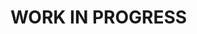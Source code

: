 # WORK IN PROGRESS

<!--

![OSMLY screenshot](https://raw.github.com/aaronlidman/parks-project/master/example.jpg)

OSMLY is a browser based importer for collaborative item-by-item reviewing, editting, and uploading to OpenStreetMap. It aims to make simple imports easier, more cooperative, and less error prone, from shapefile (or whatever) to upload.

### Current flow
- prep your source
	- remove useless attributes (like official internal ids)
        - OSMLY can also do this for you but it makes the database much smaller if you do it before hand
	- you don't need to rename attributes to their osm equivalents, OSMLY can do that for you
		- see renameProperty
	- you don't need to add a common attribute to everything like 'source=cityXYZ' or 'leisure=park', OSMLY can do that for you
		- see appendTag
- convert your source to geojson
    - I suggest ogr2ogr
- run `python build.py YOURGEOJSON`
	- this cleans up the source, simplifies the geometry a bit (tolerance = 0.0001), adds bounds, and converts everything to a sqlite database ready to be served up to the world

# BSD License
-->